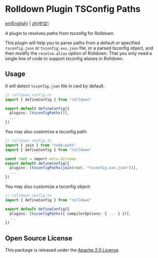 # Rolldown Plugin TSConfig Paths

[en(English)](./README.md) |
[zh(中文)](./README_zh.md)

A plugin to resolves paths from tsconfig for Rolldown.

This plugin will help you to parse paths from a default or specified
`tsconfig.json` or `tsconfig.xxx.json` file, or a parsed tsconfig object,
and then modify the `resolve.alias` option of Rolldown.
That you only need a single line of code
to support tsconfig aliases in Rolldown.

## Usage

It will detect `tsconfig.json` file in cwd by default.

```ts
// rolldown.config.ts
import { defineConfig } from "rolldown"

export default defineConfig({
  plugins: [tsconfigPaths()],
  ...
})
```

You may also customize a tsconfig path:

```ts
// rolldown.config.ts
import { join } from "node:path"
import { defineConfig } from "rolldown"

const root = import.meta.dirname
export default defineConfig({
  plugins: [tsconfigPaths(join(root, "tsconfig.xxx.json"))],
  ...
})
```

You may also customize a tsconfig object:

```ts
// rolldown.config.ts
import { defineConfig } from "rolldown"

export default defineConfig({
  plugins: [tsconfigPaths({ compilerOptions: { ... } })],
  ...
})
```

## Open Source License

This package is released under the [Apache 2.0 License](./LICENSE).
